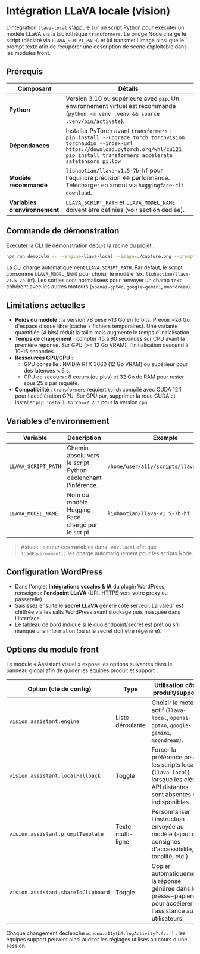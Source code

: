# Intégration LLaVA locale (vision)

L'intégration `llava-local` s'appuie sur un script Python pour exécuter un modèle LLaVA via la bibliothèque `transformers`. Le bridge Node charge le script (déclaré via `LLAVA_SCRIPT_PATH`) et lui transmet l'image ainsi que le prompt texte afin de récupérer une description de scène exploitable dans les modules front.

## Prérequis

| Composant                     | Détails                                                                                                                                                                                                         |
| ----------------------------- | --------------------------------------------------------------------------------------------------------------------------------------------------------------------------------------------------------------- |
| **Python**                    | Version 3.10 ou supérieure avec `pip`. Un environnement virtuel est recommandé (`python -m venv .venv && source .venv/bin/activate`).                                                                           |
| **Dépendances**               | Installer PyTorch avant `transformers` :<br>`pip install --upgrade torch torchvision torchaudio --index-url https://download.pytorch.org/whl/cu121`<br>`pip install transformers accelerate safetensors pillow` |
| **Modèle recommandé**         | `liuhaotian/llava-v1.5-7b-hf` pour l'équilibre précision ↔ performance. Télécharger en amont via `huggingface-cli download`.                                                                                   |
| **Variables d'environnement** | `LLAVA_SCRIPT_PATH` et `LLAVA_MODEL_NAME` doivent être définies (voir section dédiée).                                                                                                                          |

## Commande de démonstration

Exécuter la CLI de démonstration depuis la racine du projet :

```bash
npm run demo:vlm -- --engine=llava-local --image=./capture.png --prompt="Décrire la scène"
```

La CLI charge automatiquement `LLAVA_SCRIPT_PATH`. Par défaut, le script consomme `LLAVA_MODEL_NAME` pour choisir le modèle (ex. `liuhaotian/llava-v1.5-7b-hf`). Les sorties sont normalisées pour renvoyer un champ `text` cohérent avec les autres moteurs (`openai-gpt4o`, `google-gemini`, `moondream`).

## Limitations actuelles

- **Poids du modèle** : la version 7B pèse ~13 Go en 16 bits. Prévoir ~26 Go d'espace disque libre (cache + fichiers temporaires). Une variante quantifiée (4 bits) réduit la taille mais augmente le temps d'initialisation.
- **Temps de chargement** : compter 45 à 90 secondes sur CPU avant la première réponse. Sur GPU (>= 12 Go VRAM), l'initialisation descend à 10-15 secondes.
- **Ressources GPU/CPU** :
  - GPU conseillé : NVIDIA RTX 3060 (12 Go VRAM) ou supérieur pour des latences < 6 s.
  - CPU de secours : 8 cœurs (ou plus) et 32 Go de RAM pour rester sous 25 s par requête.
- **Compatibilité** : `transformers` requiert `torch` compilé avec CUDA 12.1 pour l'accélération GPU. Sur CPU pur, supprimer la roue CUDA et installer `pip install torch==2.2.*` pour la version `cpu`.

## Variables d'environnement

| Variable            | Description                                                  | Exemple                                  |
| ------------------- | ------------------------------------------------------------ | ---------------------------------------- |
| `LLAVA_SCRIPT_PATH` | Chemin absolu vers le script Python déclenchant l'inférence. | `/home/user/a11y/scripts/llava_infer.py` |
| `LLAVA_MODEL_NAME`  | Nom du modèle Hugging Face chargé par le script.             | `liuhaotian/llava-v1.5-7b-hf`            |

> Astuce : ajouter ces variables dans `.env.local` afin que `loadEnvironment()` les charge automatiquement pour les scripts Node.

## Configuration WordPress

- Dans l'onglet **Intégrations vocales & IA** du plugin WordPress, renseignez l'**endpoint LLaVA** (URL HTTPS vers votre proxy ou passerelle).
- Saisissez ensuite le **secret LLaVA** généré côté serveur. La valeur est chiffrée via les salts WordPress avant stockage puis masquée dans l'interface.
- Le tableau de bord indique si le duo endpoint/secret est prêt ou s'il manque une information (ou si le secret doit être régénéré).

## Options du module front

Le module « Assistant visuel » expose les options suivantes dans le panneau global afin de guider les équipes produit et support :

| Option (clé de config)              | Type              | Utilisation côté produit/support                                                                                            |
| ----------------------------------- | ----------------- | --------------------------------------------------------------------------------------------------------------------------- |
| `vision.assistant.engine`           | Liste déroulante  | Choisir le moteur actif (`llava-local`, `openai-gpt4o`, `google-gemini`, `moondream`).                                      |
| `vision.assistant.localFallback`    | Toggle            | Forcer la préférence pour les scripts locaux (`llava-local`) lorsque les clés API distantes sont absentes ou indisponibles. |
| `vision.assistant.promptTemplate`   | Texte multi-ligne | Personnaliser l'instruction envoyée au modèle (ajout de consignes d'accessibilité, tonalité, etc.).                         |
| `vision.assistant.shareToClipboard` | Toggle            | Copier automatiquement la réponse générée dans le presse-papiers pour accélérer l'assistance aux utilisateurs.              |

Chaque changement déclenche `window.a11ytb?.logActivity?.(...)` : les équipes support peuvent ainsi auditer les réglages utilisés au cours d'une session.
